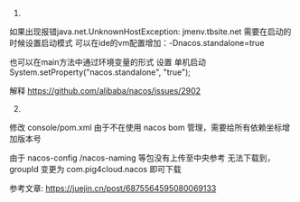 1.
如果出现报错java.net.UnknownHostException: jmenv.tbsite.net
需要在启动的时候设置启动模式
可以在ide的vm配置增加：-Dnacos.standalone=true

也可以在main方法中通过环境变量的形式 设置 单机启动
System.setProperty("nacos.standalone", "true");

解释 https://github.com/alibaba/nacos/issues/2902

2.
修改 console/pom.xml
由于不在使用 nacos bom 管理，需要给所有依赖坐标增加版本号

由于 nacos-config /nacos-naming 等包没有上传至中央参考 无法下载到，groupId 变更为 com.pig4cloud.nacos 即可下载

参考文章: https://juejin.cn/post/6875564595080069133